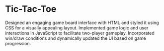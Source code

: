 # Tic-Tac-Toe
Designed an engaging game board interface with HTML and styled it using CSS for a visually appealing layout. Implemented game logic and user interactions in JavaScript to facilitate two-player gameplay. Incorporated win/draw conditions and dynamically updated the UI based on game progression.
